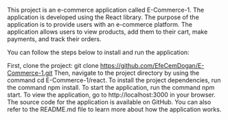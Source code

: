 This project is an e-commerce application called E-Commerce-1. The application is developed using the React library. The purpose of the application is to provide users with an e-commerce platform. The application allows users to view products, add them to their cart, make payments, and track their orders.

You can follow the steps below to install and run the application:

First, clone the project: git clone https://github.com/EfeCemDogan/E-Commerce-1.git
Then, navigate to the project directory by using the command cd E-Commerce-1/react.
To install the project dependencies, run the command npm install.
To start the application, run the command npm start.
To view the application, go to http://localhost:3000 in your browser.
The source code for the application is available on GitHub. You can also refer to the README.md file to learn more about how the application works.
